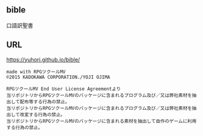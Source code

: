 ## bible
口語訳聖書

## URL
https://yuhori.github.io/bible/

```
made with RPGツクールMV
©2015 KADOKAWA CORPORATION./YOJI OJIMA

RPGツクールMV End User License Agreementより
当リポジトリからRPGツクールMVのパッケージに含まれるプログラム及び／又は弊社素材を抽出して配布等する行為の禁止。
当リポジトリからRPGツクールMVのパッケージに含まれるプログラム及び／又は弊社素材を抽出して改変する行為の禁止。
当リポジトリからRPGツクールMVのパッケージに含まれる素材を抽出して自作のゲームに利用する行為の禁止。
```

